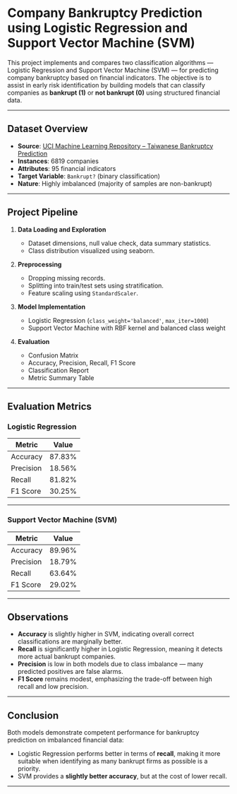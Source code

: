# Company Bankruptcy Prediction using Logistic Regression and Support Vector Machine (SVM)

This project implements and compares two classification algorithms — Logistic Regression and Support Vector Machine (SVM) — for predicting company bankruptcy based on financial indicators. The objective is to assist in early risk identification by building models that can classify companies as **bankrupt (1)** or **not bankrupt (0)** using structured financial data.

---

## Dataset Overview

- **Source**: [UCI Machine Learning Repository – Taiwanese Bankruptcy Prediction](https://archive.ics.uci.edu/ml/datasets/Taiwanese+Bankruptcy+Prediction)
- **Instances**: 6819 companies
- **Attributes**: 95 financial indicators
- **Target Variable**: `Bankrupt?` (binary classification)
- **Nature**: Highly imbalanced (majority of samples are non-bankrupt)

---

## Project Pipeline

1. **Data Loading and Exploration**
   - Dataset dimensions, null value check, data summary statistics.
   - Class distribution visualized using seaborn.
   
2. **Preprocessing**
   - Dropping missing records.
   - Splitting into train/test sets using stratification.
   - Feature scaling using `StandardScaler`.

3. **Model Implementation**
   - Logistic Regression (`class_weight='balanced'`, `max_iter=1000`)
   - Support Vector Machine with RBF kernel and balanced class weight

4. **Evaluation**
   - Confusion Matrix
   - Accuracy, Precision, Recall, F1 Score
   - Classification Report
   - Metric Summary Table

---

## Evaluation Metrics

### Logistic Regression

| Metric     | Value    |
|------------|----------|
| Accuracy   | 87.83%   |
| Precision  | 18.56%   |
| Recall     | 81.82%   |
| F1 Score   | 30.25%   |

---

### Support Vector Machine (SVM)

| Metric     | Value    |
|------------|----------|
| Accuracy   | 89.96%   |
| Precision  | 18.79%   |
| Recall     | 63.64%   |
| F1 Score   | 29.02%   |

---

## Observations

- **Accuracy** is slightly higher in SVM, indicating overall correct classifications are marginally better.
- **Recall** is significantly higher in Logistic Regression, meaning it detects more actual bankrupt companies.
- **Precision** is low in both models due to class imbalance — many predicted positives are false alarms.
- **F1 Score** remains modest, emphasizing the trade-off between high recall and low precision.

---

## Conclusion

Both models demonstrate competent performance for bankruptcy prediction on imbalanced financial data:

- Logistic Regression performs better in terms of **recall**, making it more suitable when identifying as many bankrupt firms as possible is a priority.
- SVM provides a **slightly better accuracy**, but at the cost of lower recall.

---


